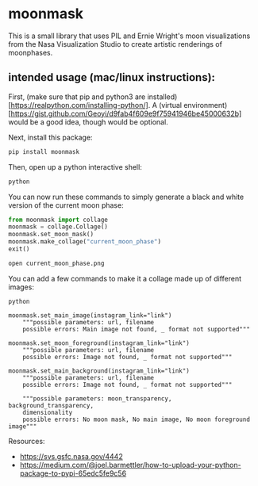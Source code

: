 # moonmask

This is a small library that uses PIL and Ernie Wright's moon visualizations from the Nasa Visualization Studio to create artistic renderings of moonphases. 

## intended usage (mac/linux instructions):

First, (make sure that pip and python3 are installed)[https://realpython.com/installing-python/]. A (virtual environment)[https://gist.github.com/Geoyi/d9fab4f609e9f75941946be45000632b] would be a good idea, though would be optional.

Next, install this package:

```bash
pip install moonmask
```

Then, open up a python interactive shell:

```bash
python
```

You can now run these commands to simply generate a black and white version of the current moon phase:

```python
from moonmask import collage
moonmask = collage.Collage()
moonmask.set_moon_mask()
moonmask.make_collage("current_moon_phase")
exit()
```

```bash
open current_moon_phase.png
```

You can add a few commands to make it a collage made up of different images: 

```
python

moonmask.set_main_image(instagram_link="link")
    """possible parameters: url, filename
    possible errors: Main image not found, _ format not supported"""

moonmask.set_moon_foreground(instagram_link="link")
    """possible parameters: url, filename
    possible errors: Image not found, _ format not supported"""

moonmask.set_main_background(instagram_link="link")
    """possible parameters: url, filename
    possible errors: Image not found, _ format not supported"""

    """possible parameters: moon_transparency, background_transparency,
    dimensionality
    possible errors: No moon mask, No main image, No moon foreground image"""
```

Resources:
- https://svs.gsfc.nasa.gov/4442
- https://medium.com/@joel.barmettler/how-to-upload-your-python-package-to-pypi-65edc5fe9c56

